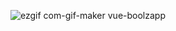 ![ezgif com-gif-maker](https://user-images.githubusercontent.com/72490444/110222026-b67e6980-7ecf-11eb-80c9-0db1a8a03b3f.gif)
vue-boolzapp
